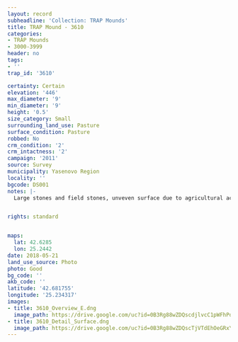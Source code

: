 ```yaml
---
layout: record
subheadline: 'Collection: TRAP Mounds'
title: TRAP Mound - 3610
categories:
- TRAP Mounds
- 3000-3999
header: no
tags:
- ''
trap_id: '3610'

certainty: Certain
elevation: '446'
max_diameter: '9'
min_diameter: '9'
height: '0.5'
size_category: Small
surrounding_land_use: Pasture
surface_condition: Pasture
robbed: No
crm_condition: '2'
crm_intactness: '2'
campaign: '2011'
source: Survey
municipality: Yasenovo Region
locality: ''
bgcode: DS001
notes: |-
  Large stones and field stones, unveven surface due to agricultural activity.


rights: standard


maps:
  lat: 42.6285
  lon: 25.2442
date: 2018-05-21
land_use_source: Photo
photo: Good
bg_code: ''
akb_code: ''
latitude: '42.681755'
longitude: '25.234317'
images:
- title: 3610_Overview_E.dng
  image_path: https://drive.google.com/uc?id=0B3Rg88wZDQscdjlvcC1pWFhPdDQ
- title: 3610_Detail_Surface.dng
  image_path: https://drive.google.com/uc?id=0B3Rg88wZDQscTjVTdEhOeGRxYzQ
---
```

